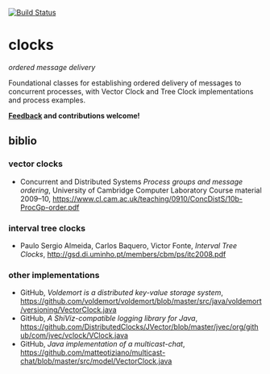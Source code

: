 [![Build Status](https://travis-ci.org/gsvarovsky/clocks.svg?branch=master)](https://travis-ci.org/gsvarovsky/clocks)

# clocks
_ordered message delivery_

Foundational classes for establishing ordered delivery of messages to concurrent processes, with Vector Clock and Tree Clock implementations and process examples.

**[Feedback](https://github.com/gsvarovsky/clocks/issues) and contributions welcome!**

## biblio
### vector clocks
* Concurrent and Distributed Systems _Process groups and message ordering_, University of Cambridge Computer Laboratory Course material 2009–10, https://www.cl.cam.ac.uk/teaching/0910/ConcDistS/10b-ProcGp-order.pdf

### interval tree clocks
* Paulo Sergio Almeida, Carlos Baquero, Victor Fonte, _Interval Tree Clocks_, http://gsd.di.uminho.pt/members/cbm/ps/itc2008.pdf

### other implementations
* GitHub, _Voldemort is a distributed key-value storage system_, https://github.com/voldemort/voldemort/blob/master/src/java/voldemort/versioning/VectorClock.java
* GitHub, _A ShiViz-compatible logging library for Java_, https://github.com/DistributedClocks/JVector/blob/master/jvec/org/github/com/jvec/vclock/VClock.java
* GitHub, _Java implementation of a multicast-chat_, https://github.com/matteotiziano/multicast-chat/blob/master/src/model/VectorClock.java